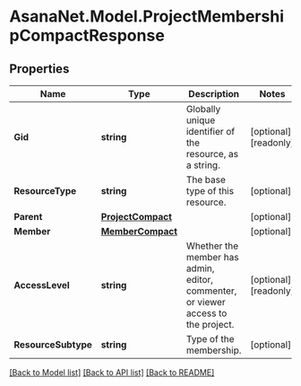# AsanaNet.Model.ProjectMembershipCompactResponse

## Properties

Name | Type | Description | Notes
------------ | ------------- | ------------- | -------------
**Gid** | **string** | Globally unique identifier of the resource, as a string. | [optional] [readonly] 
**ResourceType** | **string** | The base type of this resource. | [optional] 
**Parent** | [**ProjectCompact**](ProjectCompact.md) |  | [optional] 
**Member** | [**MemberCompact**](MemberCompact.md) |  | [optional] 
**AccessLevel** | **string** | Whether the member has admin, editor, commenter, or viewer access to the project. | [optional] [readonly] 
**ResourceSubtype** | **string** | Type of the membership. | [optional] 

[[Back to Model list]](../README.md#documentation-for-models) [[Back to API list]](../README.md#documentation-for-api-endpoints) [[Back to README]](../README.md)

